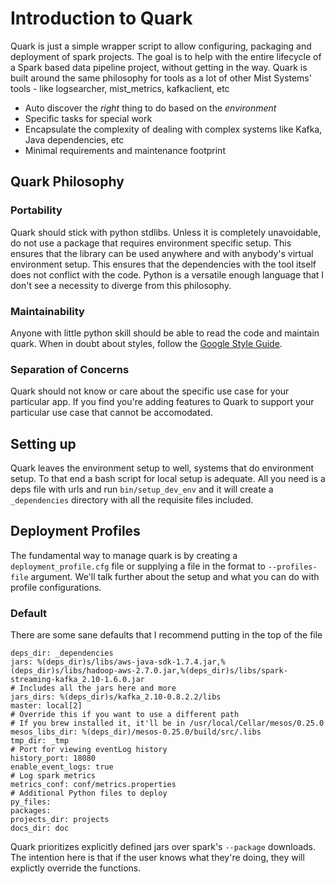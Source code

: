 # Introduction to Quark

Quark is just a simple wrapper script to allow configuring, packaging and deployment of spark projects. The goal is to help with the entire lifecycle of a Spark based data pipeline project, without getting in the way. Quark is built around the same philosophy for tools as a lot of other Mist Systems' tools - like logsearcher, mist_metrics, kafkaclient, etc

- Auto discover the *right* thing to do based on the *environment*
- Specific tasks for special work
- Encapsulate the complexity of dealing with complex systems like Kafka, Java dependencies, etc
- Minimal requirements and maintenance footprint

## Quark Philosophy

### Portability

Quark should stick with python stdlibs. Unless it is completely unavoidable, do not use a package that requires environment specific setup. This ensures that the library can be used anywhere and with anybody's virtual environment setup. This ensures that the dependencies with the tool itself does not conflict with the code. Python is a versatile enough language that I don't see a necessity to diverge from this philosophy.

### Maintainability

Anyone with little python skill should be able to read the code and maintain quark. When in doubt about styles, follow the [Google Style Guide](https://google.github.io/styleguide/pyguide.html).

### Separation of Concerns

Quark should not know or care about the specific use case for your particular app. If you find you're adding features to Quark to support your particular use case that cannot be accomodated.


## Setting up

Quark leaves the environment setup to well, systems that do environment setup. To that end a bash script for local setup is adequate. All you need is a deps file with urls and run `bin/setup_dev_env` and it will create a `_dependencies` directory with all the requisite files included.

## Deployment Profiles

The fundamental way to manage quark is by creating a `deployment_profile.cfg` file or supplying a file in the format to `--profiles-file` argument. We'll talk further about the setup and what you can do with profile configurations.

### Default

There are some sane defaults that I recommend putting in the top of the file

```
deps_dir: _dependencies
jars: %(deps_dir)s/libs/aws-java-sdk-1.7.4.jar,%(deps_dir)s/libs/hadoop-aws-2.7.0.jar,%(deps_dir)s/libs/spark-streaming-kafka_2.10-1.6.0.jar
# Includes all the jars here and more
jars_dirs: %(deps_dir)s/kafka_2.10-0.8.2.2/libs
master: local[2]
# Override this if you want to use a different path
# If you brew installed it, it'll be in /usr/local/Cellar/mesos/0.25.0
mesos_libs_dir: %(deps_dir)/mesos-0.25.0/build/src/.libs
tmp_dir: _tmp
# Port for viewing eventLog history
history_port: 18080
enable_event_logs: true
# Log spark metrics
metrics_conf: conf/metrics.properties
# Additional Python files to deploy
py_files:
packages:
projects_dir: projects
docs_dir: doc
```

Quark prioritizes explicitly defined jars over spark's `--package` downloads. The intention here is that if the user knows what they're doing, they will explictly override the functions.
